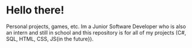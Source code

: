 # Hello there!
Personal projects, games, etc.
Im a Junior Software Developer who is also an intern and still in school and this repository is for all of my projects (C#, SQL, HTML, CSS, JS{in the future}).
